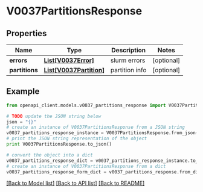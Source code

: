 # V0037PartitionsResponse


## Properties
Name | Type | Description | Notes
------------ | ------------- | ------------- | -------------
**errors** | [**List[V0037Error]**](V0037Error.md) | slurm errors | [optional] 
**partitions** | [**List[V0037Partition]**](V0037Partition.md) | partition info | [optional] 

## Example

```python
from openapi_client.models.v0037_partitions_response import V0037PartitionsResponse

# TODO update the JSON string below
json = "{}"
# create an instance of V0037PartitionsResponse from a JSON string
v0037_partitions_response_instance = V0037PartitionsResponse.from_json(json)
# print the JSON string representation of the object
print V0037PartitionsResponse.to_json()

# convert the object into a dict
v0037_partitions_response_dict = v0037_partitions_response_instance.to_dict()
# create an instance of V0037PartitionsResponse from a dict
v0037_partitions_response_form_dict = v0037_partitions_response.from_dict(v0037_partitions_response_dict)
```
[[Back to Model list]](../README.md#documentation-for-models) [[Back to API list]](../README.md#documentation-for-api-endpoints) [[Back to README]](../README.md)


